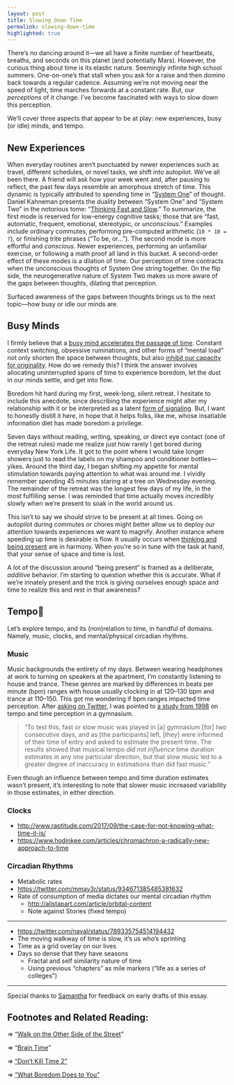 ```yaml
---
layout: post
title: Slowing Down Time
permalink: slowing-down-time
highlighted: true
---
```


There’s no dancing around it—we all have a finite number of heartbeats, breaths, and seconds on this planet (and potentially Mars). However, the curious thing about time is its elastic nature. Seemingly infinite high school summers. One-on-one’s that stall when you ask for a raise and then domino back towards a regular cadence. Assuming we’re not moving near the speed of light, time marches forwards at a constant rate. But, our _perceptions_ of it change. I’ve become fascinated with ways to slow down this perception.

We’ll cover three aspects that appear to be at play: new experiences, busy (or idle) minds, and tempo.

## New Experiences

When everyday routines aren’t punctuated by newer experiences such as travel, different schedules, or novel tasks, we shift into autopilot. We’ve all been there. A friend will ask how your week went and, after pausing to reflect, the past few days resemble an amorphous stretch of time. This dynamic is typically attributed to spending time in “[System One](https://en.wikipedia.org/wiki/Thinking,_Fast_and_Slow#Two_systems)” of thought. Daniel Kahneman presents the duality between “System One” and “System Two” in the notorious tome: “[Thinking Fast and Slow](https://www.amazon.com/Thinking-Fast-Slow-Daniel-Kahneman/dp/0374533555).” To summarize, the first mode is reserved for low-energy cognitive tasks; those that are “fast, automatic, frequent, emotional, stereotypic, or _unconscious_.” Examples include ordinary commutes, performing pre-computed arithmetic (`10 * 10 = ?`), or finishing trite phrases (“To be, or…”). The second mode is more effortful and _conscious_. Newer experiences, performing an unfamiliar exercise, or following a math proof all land in this bucket. A second-order effect of these modes is a dilation of time. Our perception of time contracts when the unconscious thoughts of System One string together. On the flip side, the neurogenerative nature of System Two makes us more aware of the gaps between thoughts, dilating that perception.

Surfaced awareness of the gaps between thoughts brings us to the next topic—how busy or idle our minds are.

## Busy Minds

I firmly believe that a [busy mind accelerates the passage of time](https://twitter.com/naval/status/769745071675539456). Constant context switching, obsessive ruminations, and other forms of “mental load” not only shorten the space between thoughts, but also [inhibit our capacity for originality](https://www.nytimes.com/2016/06/19/opinion/sunday/think-less-think-better.html). How do we remedy this? I think the answer involves allocating uninterrupted spans of time to experience boredom, let the dust in our minds settle, and get into flow.

Boredom hit hard during my first, week-long, silent retreat. I hesitate to include this anecdote, since describing the experience might alter my relationship with it or be interpreted as a latent [form of signaling](https://twitter.com/ryandawidjan/status/972274896486223872). But, I want to honestly distill it here, in hope that it helps folks, like me, whose insatiable information diet has made boredom a privilege.

Seven days without reading, writing, speaking, or direct eye contact (one of the retreat rules) made me realize just how rarely I get bored during everyday New York Life. It got to the point where I would take longer showers just to read the labels on my shampoo and conditioner bottles—yikes. Around the third day, I began shifting my appetite for mental stimulation towards paying attention to what was around me. I vividly remember spending 45 minutes staring at a tree on Wednesday evening. The remainder of the retreat was the longest few days of my life, in the most fulfilling sense. I was reminded that time actually moves incredibly slowly when we’re present to soak in the world around us.

This isn’t to say we should strive to be present at all times. Going on autopilot during commutes or chores might better allow us to deploy our attention towards experiences we want to magnify. Another instance where speeding up time is desirable is flow. It usually occurs when [thinking and being present](//thinking-about-thinking) are in harmony. When you’re so in tune with the task at hand, that your sense of space and time is lost.

A lot of the discussion around “being present“ is framed as a deliberate, _additive_ behavior. I’m starting to question whether this is accurate. What if we’re innately present and the trick is giving ourselves enough space and time to realize this and rest in that awareness?

## Tempo

Let’s explore tempo, and its (non)relation to time, in handful of domains. Namely, music, clocks, and mental/physical circadian rhythms.

### Music

Music backgrounds the entirety of my days. Between wearing headphones at work to turning on speakers at the apartment, I’m constantly listening to house and trance. These genres are marked by differences in beats per minute (bpm) ranges with house usually clocking in at 120–130 bpm and trance at 110–150. This got me wondering if bpm ranges impacted time perception. After [asking on Twitter](https://twitter.com/jasdev/status/786961355962257409), I was pointed to [a study from 1998](http://journals.sagepub.com/doi/abs/10.1177/0305735698261007) on tempo and time perception in a gymnasium.

> “To test this, fast or slow music was played in [a] gymnasium [for] two consecutive days, and as [the participants] left, [they] were informed of their time of entry and asked to estimate the present time. The results showed that musical tempo _did not influence_ time duration estimates in any one particular direction, but that slow music led to a greater degree of inaccuracy in estimations than did fast music.”

Even though an influence between tempo and time duration estimates wasn’t present, it’s interesting to note that slower music increased variability in those estimates, in either direction.

### Clocks

- http://www.raptitude.com/2017/09/the-case-for-not-knowing-what-time-it-is/
- https://www.hodinkee.com/articles/chromachron-a-radically-new-approach-to-time

### Circadian Rhythms

- Metabolic rates
- https://twitter.com/mmay3r/status/934671385485381632
- Rate of consumption of media dictates our mental circadian rhythm
    - http://alistapart.com/article/orbital-content
    - Note against Stories (fixed tempo)

---

- https://twitter.com/naval/status/789335754514194432
- The moving walkway of time is slow, it’s us who’s sprinting
- Time as a grid overlay on our lives
- Days so dense that they have seasons
    - Fractal and self similarity nature of time
    - Using previous “chapters” as mile markers (“life as a series of colleges”)

---

Special thanks to [Samantha]() for feedback on early drafts of this essay.

## Footnotes and Related Reading:

⇒ “[Walk on the Other Side of the Street](https://ktzine.com/walk-on-the-other-side-of-the-street-be803c8f55cb)”

⇒ “[Brain Time](https://www.edge.org/conversation/brain-time)”

⇒ [“Don’t Kill Time 2”](http://nearthespeedoflight.com/article/2017_01_25_don___t_kill_time_2)

⇒ [“What Boredom Does to You”](http://nautil.us/issue/53/monsters/what-boredom-does-to-you)

[^1]:
